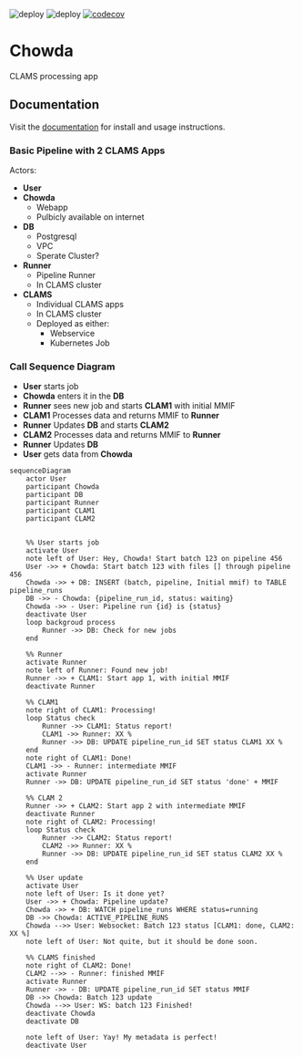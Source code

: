 ![deploy](https://github.com/WGBH-MLA/chowda/actions/workflows/CI.yml/badge.svg)
![deploy](https://github.com/WGBH-MLA/chowda/actions/workflows/CD.yml/badge.svg)
[![codecov](https://codecov.io/gh/WGBH-MLA/chowda/branch/main/graph/badge.svg?token=0MKFUJD8UE)](https://codecov.io/gh/WGBH-MLA/chowda)

# Chowda

CLAMS processing app

## Documentation

Visit the [documentation](https://wgbh-mla.github.io/chowda/) for install and usage instructions.

### Basic Pipeline with 2 CLAMS Apps

Actors:

- **User**
- **Chowda**
  - Webapp
  - Pulbicly available on internet
- **DB**
  - Postgresql
  - VPC
  - Sperate Cluster?
- **Runner**
  - Pipeline Runner
  - In CLAMS cluster
- **CLAMS**
  - Individual CLAMS apps
  - In CLAMS cluster
  - Deployed as either:
    - Webservice
    - Kubernetes Job

### Call Sequence Diagram

- **User** starts job
- **Chowda** enters it in the **DB**
- **Runner** sees new job and starts **CLAM1** with initial MMIF
- **CLAM1** Processes data and returns MMIF to **Runner**
- **Runner** Updates **DB** and starts **CLAM2**
- **CLAM2** Processes data and returns MMIF to **Runner**
- **Runner** Updates **DB**
- **User** gets data from **Chowda**

```mermaid
sequenceDiagram
    actor User
    participant Chowda
    participant DB
    participant Runner
    participant CLAM1
    participant CLAM2


    %% User starts job
    activate User
    note left of User: Hey, Chowda! Start batch 123 on pipeline 456
    User ->> + Chowda: Start batch 123 with files [] through pipeline 456
    Chowda ->> + DB: INSERT (batch, pipeline, Initial mmif) to TABLE pipeline_runs
    DB ->> - Chowda: {pipeline_run_id, status: waiting}
    Chowda ->> - User: Pipeline run {id} is {status}
    deactivate User
    loop backgroud process
        Runner ->> DB: Check for new jobs
    end

    %% Runner
    activate Runner
    note left of Runner: Found new job!
    Runner ->> + CLAM1: Start app 1, with initial MMIF
    deactivate Runner

    %% CLAM1
    note right of CLAM1: Processing!
    loop Status check
        Runner ->> CLAM1: Status report!
        CLAM1 ->> Runner: XX %
        Runner ->> DB: UPDATE pipeline_run_id SET status CLAM1 XX %
    end
    note right of CLAM1: Done!
    CLAM1 ->> - Runner: intermediate MMIF
    activate Runner
    Runner ->> DB: UPDATE pipeline_run_id SET status 'done' + MMIF

    %% CLAM 2
    Runner ->> + CLAM2: Start app 2 with intermediate MMIF
    deactivate Runner
    note right of CLAM2: Processing!
    loop Status check
        Runner ->> CLAM2: Status report!
        CLAM2 ->> Runner: XX %
        Runner ->> DB: UPDATE pipeline_run_id SET status CLAM2 XX %
    end

    %% User update
    activate User
    note left of User: Is it done yet?
    User ->> + Chowda: Pipeline update?
    Chowda ->> + DB: WATCH pipeline_runs WHERE status=running
    DB ->> Chowda: ACTIVE_PIPELINE_RUNS
    Chowda -->> User: Websocket: Batch 123 status [CLAM1: done, CLAM2: XX %]
    note left of User: Not quite, but it should be done soon.

    %% CLAMS finished
    note right of CLAM2: Done!
    CLAM2 -->> - Runner: finished MMIF
    activate Runner
    Runner ->> - DB: UPDATE pipeline_run_id SET status MMIF
    DB ->> Chowda: Batch 123 update
    Chowda -->> User: WS: batch 123 Finished!
    deactivate Chowda
    deactivate DB

    note left of User: Yay! My metadata is perfect!
    deactivate User

```
